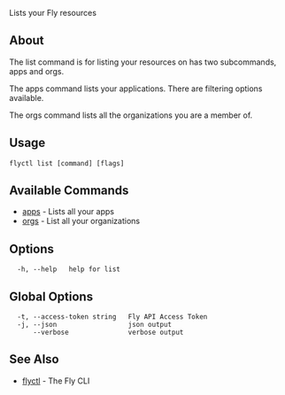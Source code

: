 <p class="font-medium tracking-tight text-gray-400 text-lg -mt-4 mb-9 pb-5 border-b">
  Lists your Fly resources
</p>

## About

The list command is for listing your resources on has two subcommands, apps and orgs.

The apps command lists your applications. There are filtering options available.

The orgs command lists all the organizations you are a member of.

## Usage

~~~
flyctl list [command] [flags]
~~~

## Available Commands
* [apps](/docs/flyctl/list-apps/)	 - Lists all your apps
* [orgs](/docs/flyctl/list-orgs/)	 - List all your organizations

## Options

~~~
  -h, --help   help for list
~~~

## Global Options

~~~
  -t, --access-token string   Fly API Access Token
  -j, --json                  json output
      --verbose               verbose output
~~~

## See Also

* [flyctl](/docs/flyctl/help/)	 - The Fly CLI

